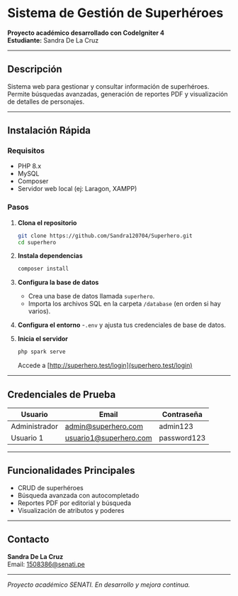 # Sistema de Gestión de Superhéroes

**Proyecto académico desarrollado con CodeIgniter 4**  
**Estudiante:** Sandra De La Cruz

---

## Descripción

Sistema web para gestionar y consultar información de superhéroes. Permite búsquedas avanzadas, generación de reportes PDF y visualización de detalles de personajes.

---

## Instalación Rápida

### Requisitos
- PHP 8.x
- MySQL
- Composer
- Servidor web local (ej: Laragon, XAMPP)

### Pasos

1. **Clona el repositorio**
   ```bash
   git clone https://github.com/Sandra120704/Superhero.git
   cd superhero
   ```

2. **Instala dependencias**
   ```bash
   composer install
   ```

3. **Configura la base de datos**
   - Crea una base de datos llamada `superhero`.
   - Importa los archivos SQL en la carpeta `/database` (en orden si hay varios).

4. **Configura el entorno**
   -`.env` y ajusta tus credenciales de base de datos.

5. **Inicia el servidor**
   ```bash
   php spark serve
   ```
   Accede a [http://superhero.test/login](superhero.test/login)

---

## Credenciales de Prueba

| Usuario         | Email                   | Contraseña   |
|-----------------|------------------------|--------------|
| Administrador   | admin@superhero.com     | admin123     |
| Usuario 1       | usuario1@superhero.com  | password123  |

---

## Funcionalidades Principales

- CRUD de superhéroes
- Búsqueda avanzada con autocompletado
- Reportes PDF por editorial y búsqueda
- Visualización de atributos y poderes

---

## Contacto

**Sandra De La Cruz**  
Email: 1508386@senati.pe

---

*Proyecto académico SENATI. En desarrollo y mejora continua.*